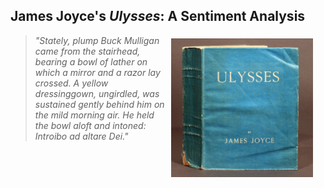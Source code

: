 ## James Joyce's *Ulysses*: A Sentiment Analysis

<p><img style="float: right ; margin: 5px 20px 5px 10px; width: 45%" src="https://github.com/MyreLab/ulysses-sentiment-analysis/blob/main/datasets/ulysses_img.jpg?raw=true"></p>

<blockquote>
  <p><i>
  "Stately, plump Buck Mulligan came from the stairhead, bearing a bowl of lather on which a mirror and a razor lay crossed. A yellow dressinggown, ungirdled, was sustained gently behind him on the mild morning air. He held the bowl aloft and intoned: Introibo ad altare Dei."
</i></p>
</blockquote>
